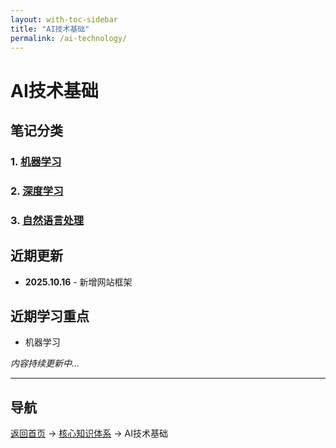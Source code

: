 ```yaml
---
layout: with-toc-sidebar
title: "AI技术基础"
permalink: /ai-technology/
---
```


# AI技术基础

## 笔记分类

### 1. [机器学习](/machine-learning/)

### 2. [深度学习](/deep-learning/)  

### 3. [自然语言处理](/natural-language-processing/)

## 近期更新
- **2025.10.16** - 新增网站框架

## 近期学习重点
- 机器学习

*内容持续更新中...*

---
## 导航
[返回首页](/) → [核心知识体系](/core-knowledge-system/) → AI技术基础
